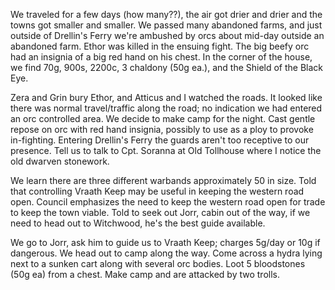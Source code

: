
We traveled for a few days (how many??), the air got drier and drier and the towns got smaller and smaller. We passed many abandoned farms, and just outside of Drellin's Ferry we're ambushed by orcs about mid-day outside an abandoned farm. Ethor was killed in the ensuing fight. The big beefy orc had an insignia of a big red hand on his chest. In the corner of the house, we find 70g, 900s, 2200c, 3 chaldony (50g ea.), and the Shield of the Black Eye.

Zera and Grin bury Ethor, and Atticus and I watched the roads. It looked like there was normal travel/traffic along the road; no indication we had entered an orc controlled area. We decide to make camp for the night. Cast gentle repose on orc with red hand insignia, possibly to use as a ploy to provoke in-fighting. Entering Drellin's Ferry the guards aren't too receptive to our presence. Tell us to talk to Cpt. Soranna at Old Tollhouse where I notice the old dwarven stonework.

We learn there are three different warbands approximately 50 in size. Told that controlling Vraath Keep may be useful in keeping the western road open. Council emphasizes the need to keep the western road open for trade to keep the town viable. Told to seek out Jorr, cabin out of the way, if we need to head out to Witchwood, he's the best guide available.

We go to Jorr, ask him to guide us to Vraath Keep; charges 5g/day or 10g if dangerous. We head out to camp along the way. Come across a hydra lying next to a sunken cart along with several orc bodies. Loot 5 bloodstones (50g ea) from a chest. Make camp and are attacked by two trolls.
